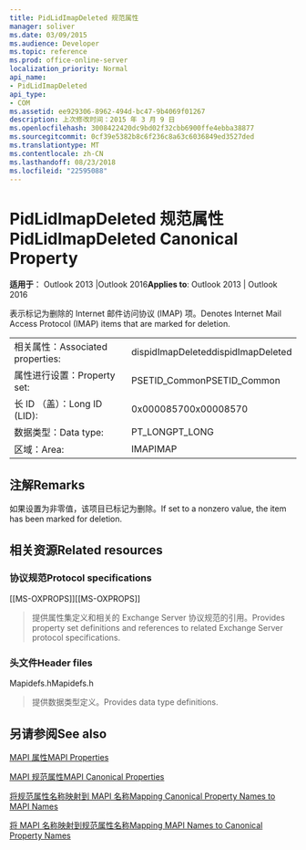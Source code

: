 ```yaml
---
title: PidLidImapDeleted 规范属性
manager: soliver
ms.date: 03/09/2015
ms.audience: Developer
ms.topic: reference
ms.prod: office-online-server
localization_priority: Normal
api_name:
- PidLidImapDeleted
api_type:
- COM
ms.assetid: ee929306-8962-494d-bc47-9b4069f01267
description: 上次修改时间：2015 年 3 月 9 日
ms.openlocfilehash: 3008422420dc9bd02f32cbb6900ffe4ebba38877
ms.sourcegitcommit: 0cf39e5382b8c6f236c8a63c6036849ed3527ded
ms.translationtype: MT
ms.contentlocale: zh-CN
ms.lasthandoff: 08/23/2018
ms.locfileid: "22595088"
---
```

# <a name="pidlidimapdeleted-canonical-property"></a><span data-ttu-id="04a69-103">PidLidImapDeleted 规范属性</span><span class="sxs-lookup"><span data-stu-id="04a69-103">PidLidImapDeleted Canonical Property</span></span>

  
  
<span data-ttu-id="04a69-104">**适用于**： Outlook 2013 |Outlook 2016</span><span class="sxs-lookup"><span data-stu-id="04a69-104">**Applies to**: Outlook 2013 | Outlook 2016</span></span> 
  
<span data-ttu-id="04a69-105">表示标记为删除的 Internet 邮件访问协议 (IMAP) 项。</span><span class="sxs-lookup"><span data-stu-id="04a69-105">Denotes Internet Mail Access Protocol (IMAP) items that are marked for deletion.</span></span>
  
|||
|:-----|:-----|
|<span data-ttu-id="04a69-106">相关属性：</span><span class="sxs-lookup"><span data-stu-id="04a69-106">Associated properties:</span></span>  <br/> |<span data-ttu-id="04a69-107">dispidImapDeleted</span><span class="sxs-lookup"><span data-stu-id="04a69-107">dispidImapDeleted</span></span>  <br/> |
|<span data-ttu-id="04a69-108">属性进行设置：</span><span class="sxs-lookup"><span data-stu-id="04a69-108">Property set:</span></span>  <br/> |<span data-ttu-id="04a69-109">PSETID_Common</span><span class="sxs-lookup"><span data-stu-id="04a69-109">PSETID_Common</span></span>  <br/> |
|<span data-ttu-id="04a69-110">长 ID （盖）：</span><span class="sxs-lookup"><span data-stu-id="04a69-110">Long ID (LID):</span></span>  <br/> |<span data-ttu-id="04a69-111">0x00008570</span><span class="sxs-lookup"><span data-stu-id="04a69-111">0x00008570</span></span>  <br/> |
|<span data-ttu-id="04a69-112">数据类型：</span><span class="sxs-lookup"><span data-stu-id="04a69-112">Data type:</span></span>  <br/> |<span data-ttu-id="04a69-113">PT_LONG</span><span class="sxs-lookup"><span data-stu-id="04a69-113">PT_LONG</span></span>  <br/> |
|<span data-ttu-id="04a69-114">区域：</span><span class="sxs-lookup"><span data-stu-id="04a69-114">Area:</span></span>  <br/> |<span data-ttu-id="04a69-115">IMAP</span><span class="sxs-lookup"><span data-stu-id="04a69-115">IMAP</span></span>  <br/> |
   
## <a name="remarks"></a><span data-ttu-id="04a69-116">注解</span><span class="sxs-lookup"><span data-stu-id="04a69-116">Remarks</span></span>

<span data-ttu-id="04a69-117">如果设置为非零值，该项目已标记为删除。</span><span class="sxs-lookup"><span data-stu-id="04a69-117">If set to a nonzero value, the item has been marked for deletion.</span></span>
  
## <a name="related-resources"></a><span data-ttu-id="04a69-118">相关资源</span><span class="sxs-lookup"><span data-stu-id="04a69-118">Related resources</span></span>

### <a name="protocol-specifications"></a><span data-ttu-id="04a69-119">协议规范</span><span class="sxs-lookup"><span data-stu-id="04a69-119">Protocol specifications</span></span>

<span data-ttu-id="04a69-120">[[MS-OXPROPS]]</span><span class="sxs-lookup"><span data-stu-id="04a69-120">[[MS-OXPROPS]]</span></span> 
  
> <span data-ttu-id="04a69-121">提供属性集定义和相关的 Exchange Server 协议规范的引用。</span><span class="sxs-lookup"><span data-stu-id="04a69-121">Provides property set definitions and references to related Exchange Server protocol specifications.</span></span>
    
### <a name="header-files"></a><span data-ttu-id="04a69-122">头文件</span><span class="sxs-lookup"><span data-stu-id="04a69-122">Header files</span></span>

<span data-ttu-id="04a69-123">Mapidefs.h</span><span class="sxs-lookup"><span data-stu-id="04a69-123">Mapidefs.h</span></span>
  
> <span data-ttu-id="04a69-124">提供数据类型定义。</span><span class="sxs-lookup"><span data-stu-id="04a69-124">Provides data type definitions.</span></span>
    
## <a name="see-also"></a><span data-ttu-id="04a69-125">另请参阅</span><span class="sxs-lookup"><span data-stu-id="04a69-125">See also</span></span>



[<span data-ttu-id="04a69-126">MAPI 属性</span><span class="sxs-lookup"><span data-stu-id="04a69-126">MAPI Properties</span></span>](mapi-properties.md)
  
[<span data-ttu-id="04a69-127">MAPI 规范属性</span><span class="sxs-lookup"><span data-stu-id="04a69-127">MAPI Canonical Properties</span></span>](mapi-canonical-properties.md)
  
[<span data-ttu-id="04a69-128">将规范属性名称映射到 MAPI 名称</span><span class="sxs-lookup"><span data-stu-id="04a69-128">Mapping Canonical Property Names to MAPI Names</span></span>](mapping-canonical-property-names-to-mapi-names.md)
  
[<span data-ttu-id="04a69-129">将 MAPI 名称映射到规范属性名称</span><span class="sxs-lookup"><span data-stu-id="04a69-129">Mapping MAPI Names to Canonical Property Names</span></span>](mapping-mapi-names-to-canonical-property-names.md)


